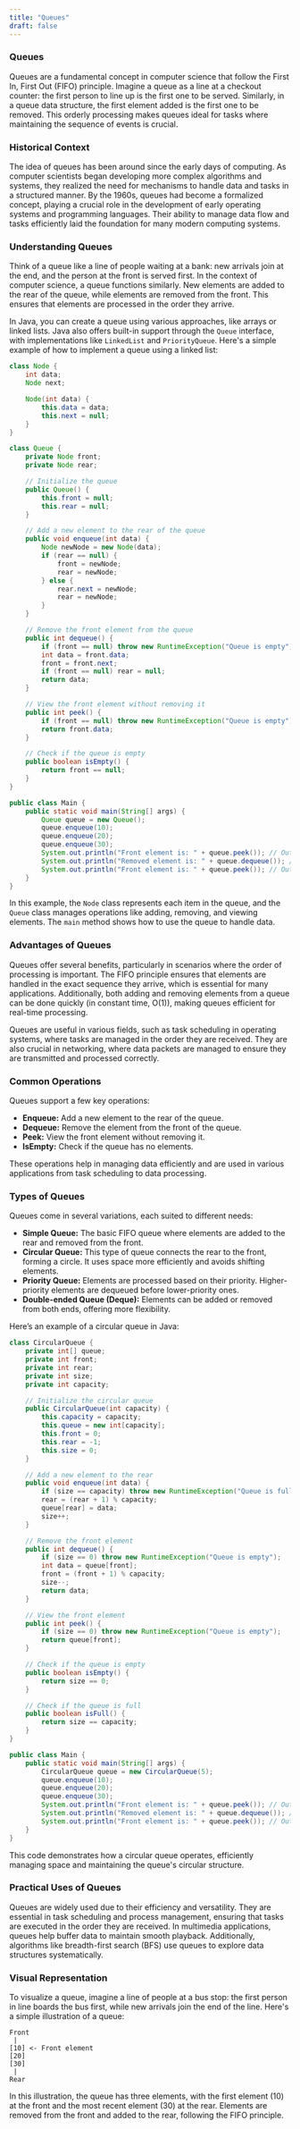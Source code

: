 ```yaml
---
title: "Queues"
draft: false
---
```


### Queues

Queues are a fundamental concept in computer science that follow the First In, First Out (FIFO) principle. Imagine a queue as a line at a checkout counter: the first person to line up is the first one to be served. Similarly, in a queue data structure, the first element added is the first one to be removed. This orderly processing makes queues ideal for tasks where maintaining the sequence of events is crucial.

### Historical Context

The idea of queues has been around since the early days of computing. As computer scientists began developing more complex algorithms and systems, they realized the need for mechanisms to handle data and tasks in a structured manner. By the 1960s, queues had become a formalized concept, playing a crucial role in the development of early operating systems and programming languages. Their ability to manage data flow and tasks efficiently laid the foundation for many modern computing systems.

### Understanding Queues

Think of a queue like a line of people waiting at a bank: new arrivals join at the end, and the person at the front is served first. In the context of computer science, a queue functions similarly. New elements are added to the rear of the queue, while elements are removed from the front. This ensures that elements are processed in the order they arrive.

In Java, you can create a queue using various approaches, like arrays or linked lists. Java also offers built-in support through the `Queue` interface, with implementations like `LinkedList` and `PriorityQueue`. Here's a simple example of how to implement a queue using a linked list:

```java
class Node {
    int data;
    Node next;

    Node(int data) {
        this.data = data;
        this.next = null;
    }
}

class Queue {
    private Node front;
    private Node rear;

    // Initialize the queue
    public Queue() {
        this.front = null;
        this.rear = null;
    }

    // Add a new element to the rear of the queue
    public void enqueue(int data) {
        Node newNode = new Node(data);
        if (rear == null) {
            front = newNode;
            rear = newNode;
        } else {
            rear.next = newNode;
            rear = newNode;
        }
    }

    // Remove the front element from the queue
    public int dequeue() {
        if (front == null) throw new RuntimeException("Queue is empty");
        int data = front.data;
        front = front.next;
        if (front == null) rear = null;
        return data;
    }

    // View the front element without removing it
    public int peek() {
        if (front == null) throw new RuntimeException("Queue is empty");
        return front.data;
    }

    // Check if the queue is empty
    public boolean isEmpty() {
        return front == null;
    }
}

public class Main {
    public static void main(String[] args) {
        Queue queue = new Queue();
        queue.enqueue(10);
        queue.enqueue(20);
        queue.enqueue(30);
        System.out.println("Front element is: " + queue.peek()); // Output: Front element is: 10
        System.out.println("Removed element is: " + queue.dequeue()); // Output: Removed element is: 10
        System.out.println("Front element is: " + queue.peek()); // Output: Front element is: 20
    }
}
```

In this example, the `Node` class represents each item in the queue, and the `Queue` class manages operations like adding, removing, and viewing elements. The `main` method shows how to use the queue to handle data.

### Advantages of Queues

Queues offer several benefits, particularly in scenarios where the order of processing is important. The FIFO principle ensures that elements are handled in the exact sequence they arrive, which is essential for many applications. Additionally, both adding and removing elements from a queue can be done quickly (in constant time, O(1)), making queues efficient for real-time processing.

Queues are useful in various fields, such as task scheduling in operating systems, where tasks are managed in the order they are received. They are also crucial in networking, where data packets are managed to ensure they are transmitted and processed correctly.

### Common Operations

Queues support a few key operations:

- **Enqueue:** Add a new element to the rear of the queue.
- **Dequeue:** Remove the element from the front of the queue.
- **Peek:** View the front element without removing it.
- **IsEmpty:** Check if the queue has no elements.

These operations help in managing data efficiently and are used in various applications from task scheduling to data processing.

### Types of Queues

Queues come in several variations, each suited to different needs:

- **Simple Queue:** The basic FIFO queue where elements are added to the rear and removed from the front.
- **Circular Queue:** This type of queue connects the rear to the front, forming a circle. It uses space more efficiently and avoids shifting elements.
- **Priority Queue:** Elements are processed based on their priority. Higher-priority elements are dequeued before lower-priority ones.
- **Double-ended Queue (Deque):** Elements can be added or removed from both ends, offering more flexibility.

Here’s an example of a circular queue in Java:

```java
class CircularQueue {
    private int[] queue;
    private int front;
    private int rear;
    private int size;
    private int capacity;

    // Initialize the circular queue
    public CircularQueue(int capacity) {
        this.capacity = capacity;
        this.queue = new int[capacity];
        this.front = 0;
        this.rear = -1;
        this.size = 0;
    }

    // Add a new element to the rear
    public void enqueue(int data) {
        if (size == capacity) throw new RuntimeException("Queue is full");
        rear = (rear + 1) % capacity;
        queue[rear] = data;
        size++;
    }

    // Remove the front element
    public int dequeue() {
        if (size == 0) throw new RuntimeException("Queue is empty");
        int data = queue[front];
        front = (front + 1) % capacity;
        size--;
        return data;
    }

    // View the front element
    public int peek() {
        if (size == 0) throw new RuntimeException("Queue is empty");
        return queue[front];
    }

    // Check if the queue is empty
    public boolean isEmpty() {
        return size == 0;
    }

    // Check if the queue is full
    public boolean isFull() {
        return size == capacity;
    }
}

public class Main {
    public static void main(String[] args) {
        CircularQueue queue = new CircularQueue(5);
        queue.enqueue(10);
        queue.enqueue(20);
        queue.enqueue(30);
        System.out.println("Front element is: " + queue.peek()); // Output: Front element is: 10
        System.out.println("Removed element is: " + queue.dequeue()); // Output: Removed element is: 10
        System.out.println("Front element is: " + queue.peek()); // Output: Front element is: 20
    }
}
```

This code demonstrates how a circular queue operates, efficiently managing space and maintaining the queue's circular structure.

### Practical Uses of Queues

Queues are widely used due to their efficiency and versatility. They are essential in task scheduling and process management, ensuring that tasks are executed in the order they are received. In multimedia applications, queues help buffer data to maintain smooth playback. Additionally, algorithms like breadth-first search (BFS) use queues to explore data structures systematically.

### Visual Representation

To visualize a queue, imagine a line of people at a bus stop: the first person in line boards the bus first, while new arrivals join the end of the line. Here's a simple illustration of a queue:

```
Front
 |
[10] <- Front element
[20]
[30]
 |
Rear
```

In this illustration, the queue has three elements, with the first element (10) at the front and the most recent element (30) at the rear. Elements are removed from the front and added to the rear, following the FIFO principle.